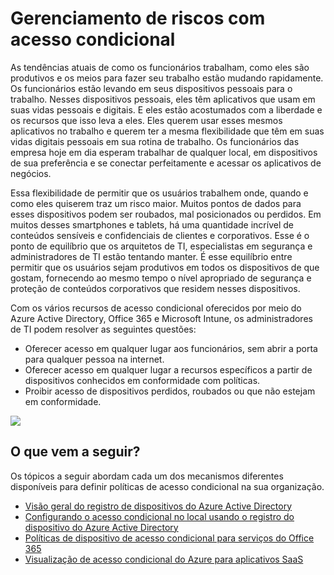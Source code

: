 <properties 
	pageTitle="Gerenciamento de riscos com acesso condicional" 
	description="Um tópico que explica como permitir acesso de qualquer lugar a recursos específicos de dispositivos conhecidos em conformidade com políticas e não permitir acesso de dispositivos perdidos, roubados ou em não conformidade." 
	services="active-directory, virtual-network" 
	documentationCenter="" 
	authors="Justinha" 
	manager="TerryLan" 
	editor="LisaToft"/>

<tags 
	ms.service="active-directory" 
	ms.devlang="na" 
	ms.topic="article" 
    ms.tgt_pltfrm="na" 
    ms.workload="identity" 
	ms.date="05/05/2015" 
	ms.author="Justinha"/>


# Gerenciamento de riscos com acesso condicional

As tendências atuais de como os funcionários trabalham, como eles são produtivos e os meios para fazer seu trabalho estão mudando rapidamente. Os funcionários estão levando em seus dispositivos pessoais para o trabalho. Nesses dispositivos pessoais, eles têm aplicativos que usam em suas vidas pessoais e digitais. E eles estão acostumados com a liberdade e os recursos que isso leva a eles. Eles querem usar esses mesmos aplicativos no trabalho e querem ter a mesma flexibilidade que têm em suas vidas digitais pessoais em sua rotina de trabalho. Os funcionários das empresa hoje em dia esperam trabalhar de qualquer local, em dispositivos de sua preferência e se conectar perfeitamente e acessar os aplicativos de negócios.

Essa flexibilidade de permitir que os usuários trabalhem onde, quando e como eles quiserem traz um risco maior. Muitos pontos de dados para esses dispositivos podem ser roubados, mal posicionados ou perdidos. Em muitos desses smartphones e tablets, há uma quantidade incrível de conteúdos sensíveis e confidenciais de clientes e corporativos. Esse é o ponto de equilíbrio que os arquitetos de TI, especialistas em segurança e administradores de TI estão tentando manter. É esse equilíbrio entre permitir que os usuários sejam produtivos em todos os dispositivos de que gostam, fornecendo ao mesmo tempo o nível apropriado de segurança e proteção de conteúdos corporativos que residem nesses dispositivos.

Com os vários recursos de acesso condicional oferecidos por meio do Azure Active Directory, Office 365 e Microsoft Intune, os administradores de TI podem resolver as seguintes questões:

- Oferecer acesso em qualquer lugar aos funcionários, sem abrir a porta para qualquer pessoa na internet.
- Oferecer acesso em qualquer lugar a recursos específicos a partir de dispositivos conhecidos em conformidade com políticas.
- Proibir acesso de dispositivos perdidos, roubados ou que não estejam em conformidade.

![][1]

## O que vem a seguir?

Os tópicos a seguir abordam cada um dos mecanismos diferentes disponíveis para definir políticas de acesso condicional na sua organização.

- [Visão geral do registro de dispositivos do Azure Active Directory](https://msdn.microsoft.com/library/azure/dn903763.aspx)
- [Configurando o acesso condicional no local usando o registro do dispositivo do Azure Active Directory](https://msdn.microsoft.com/library/azure/dn788908.aspx)
- [Políticas de dispositivo de acesso condicional para serviços do Office 365](https://msdn.microsoft.com/library/azure/dn903766.aspx)
- [Visualização de acesso condicional do Azure para aplicativos SaaS](https://msdn.microsoft.com/library/azure/dn906877.aspx)


<!--Image references-->
[1]: ./media/active-directory-conditional-access/condaccoverviewvsdx1.png

<!---HONumber=58--> 